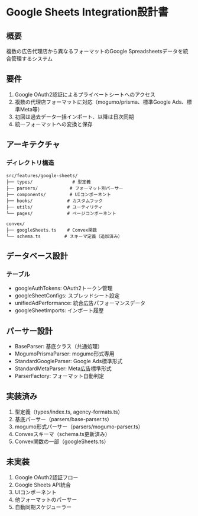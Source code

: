 # Google Sheets Integration設計書

## 概要
複数の広告代理店から異なるフォーマットのGoogle Spreadsheetsデータを統合管理するシステム

## 要件
1. Google OAuth2認証によるプライベートシートへのアクセス
2. 複数の代理店フォーマットに対応（mogumo/prisma、標準Google Ads、標準Meta等）
3. 初回は過去データ一括インポート、以降は日次同期
4. 統一フォーマットへの変換と保存

## アーキテクチャ
### ディレクトリ構造
```
src/features/google-sheets/
├── types/               # 型定義
├── parsers/            # フォーマット別パーサー
├── components/         # UIコンポーネント
├── hooks/             # カスタムフック
├── utils/             # ユーティリティ
└── pages/             # ページコンポーネント

convex/
├── googleSheets.ts    # Convex関数
└── schema.ts         # スキーマ定義（追加済み）
```

## データベース設計
### テーブル
- googleAuthTokens: OAuth2トークン管理
- googleSheetConfigs: スプレッドシート設定
- unifiedAdPerformance: 統合広告パフォーマンスデータ
- googleSheetImports: インポート履歴

## パーサー設計
- BaseParser: 基底クラス（共通処理）
- MogumoPrismaParser: mogumo形式専用
- StandardGoogleParser: Google Ads標準形式
- StandardMetaParser: Meta広告標準形式
- ParserFactory: フォーマット自動判定

## 実装済み
1. 型定義（types/index.ts, agency-formats.ts）
2. 基底パーサー（parsers/base-parser.ts）
3. mogumo形式パーサー（parsers/mogumo-parser.ts）
4. Convexスキーマ（schema.ts更新済み）
5. Convex関数の一部（googleSheets.ts）

## 未実装
1. Google OAuth2認証フロー
2. Google Sheets API統合
3. UIコンポーネント
4. 他フォーマットのパーサー
5. 自動同期スケジューラー
